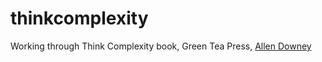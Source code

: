 thinkcomplexity
===============

Working through Think Complexity book, Green Tea Press, [Allen Downey](greenteapress.com/complexity/thinkcomplexity.pdf)
